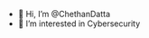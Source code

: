 - 👋 Hi, I’m @ChethanDatta
- 👀 I’m interested in Cybersecurity

<!---
ChethanDatta/ChethanDatta is a ✨ special ✨ repository because its `README.md` (this file) appears on your GitHub profile.
You can click the Preview link to take a look at your changes.
--->

